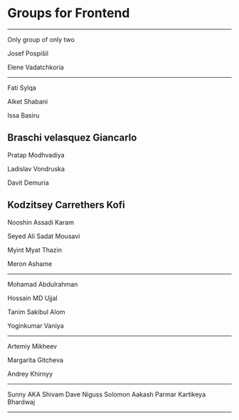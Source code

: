 # Groups for Frontend

---

Only group of only two

Josef Pospíšil

Elene Vadatchkoria

---

Fati Sylqa 

Alket Shabani

Issa Basiru

 

Braschi velasquez Giancarlo
---

Pratap Modhvadiya

Ladislav Vondruska

Davit Demuria

Kodzitsey Carrethers Kofi
---

Nooshin Assadi Karam

Seyed Ali Sadat Mousavi

Myint Myat Thazin

Meron Ashame

---

Mohamad Abdulrahman

Hossain MD Ujjal

Tanim Sakibul Alom

Yoginkumar Vaniya

---

Artemiy Mikheev

Margarita Gitcheva

Andrey Khirnyy

---

Sunny AKA Shivam Dave 
Niguss Solomon 
Aakash Parmar 
Kartikeya Bhardwaj

---
